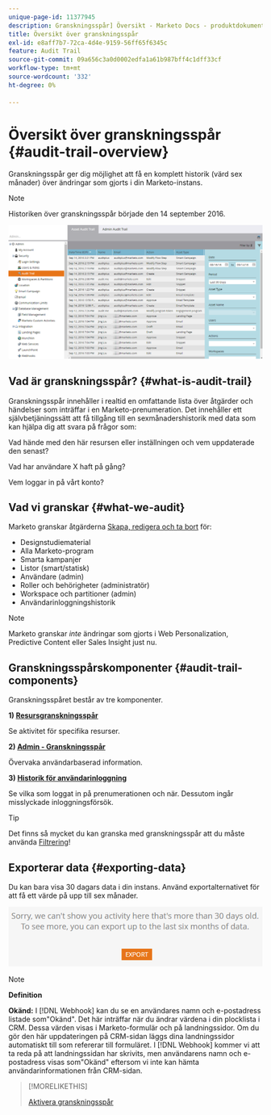 ```yaml
---
unique-page-id: 11377945
description: Granskningsspår] Översikt - Marketo Docs - produktdokumentation
title: Översikt över granskningsspår
exl-id: e8aff7b7-72ca-4d4e-9159-56ff65f6345c
feature: Audit Trail
source-git-commit: 09a656c3a0d0002edfa1a61b987bff4c1dff33cf
workflow-type: tm+mt
source-wordcount: '332'
ht-degree: 0%

---
```


# Översikt över granskningsspår {#audit-trail-overview}

Granskningsspår ger dig möjlighet att få en komplett historik (värd sex månader) över ändringar som gjorts i din Marketo-instans.

>[!NOTE]
>
>Historiken över granskningsspår började den 14 september 2016.

![](assets/audit-trail-overview-1.png)

## Vad är granskningsspår? {#what-is-audit-trail}

Granskningsspår innehåller i realtid en omfattande lista över åtgärder och händelser som inträffar i en Marketo-prenumeration. Det innehåller ett självbetjäningssätt att få tillgång till en sexmånadershistorik med data som kan hjälpa dig att svara på frågor som:

Vad hände med den här resursen eller inställningen och vem uppdaterade den senast?

Vad har användare X haft på gång?

Vem loggar in på vårt konto?

## Vad vi granskar {#what-we-audit}

Marketo granskar åtgärderna [Skapa, redigera och ta bort](/help/marketo/product-docs/administration/audit-trail/change-details-in-audit-trail.md) för:

* Designstudiematerial
* Alla Marketo-program
* Smarta kampanjer
* Listor (smart/statisk)
* Användare (admin)
* Roller och behörigheter (administratör)
* Workspace och partitioner (admin)
* Användarinloggningshistorik

>[!NOTE]
>
>Marketo granskar _inte_ ändringar som gjorts i Web Personalization, Predictive Content eller Sales Insight just nu.

## Granskningsspårskomponenter {#audit-trail-components}

Granskningsspåret består av tre komponenter.

**1) [Resursgranskningsspår](/help/marketo/product-docs/administration/audit-trail/change-details-in-audit-trail.md#asset-audit-trail)**

Se aktivitet för specifika resurser.

**2) [Admin - Granskningsspår](/help/marketo/product-docs/administration/audit-trail/change-details-in-audit-trail.md#admin-audit-trail)**

Övervaka användarbaserad information.

**3) [Historik för användarinloggning](/help/marketo/product-docs/administration/audit-trail/user-login-history.md)**

Se vilka som loggat in på prenumerationen och när. Dessutom ingår misslyckade inloggningsförsök.

>[!TIP]
>
>Det finns så mycket du kan granska med granskningsspår att du måste använda [Filtrering](/help/marketo/product-docs/administration/audit-trail/filtering-in-audit-trail.md)!

## Exporterar data {#exporting-data}

Du kan bara visa 30 dagars data i din instans. Använd exportalternativet för att få ett värde på upp till sex månader.

![](assets/two.png)

>[!NOTE]
>
>**Definition**
>
>**Okänd:** I [!DNL Webhook] kan du se en användares namn och e-postadress listade som&quot;Okänd&quot;. Det här inträffar när du ändrar värdena i din plocklista i CRM. Dessa värden visas i Marketo-formulär och på landningssidor. Om du gör den här uppdateringen på CRM-sidan läggs dina landningssidor automatiskt till som refererar till formuläret. I [!DNL Webhook] kommer vi att ta reda på att landningssidan har skrivits, men användarens namn och e-postadress visas som&quot;Okänd&quot; eftersom vi inte kan hämta användarinformationen från CRM-sidan.

>[!MORELIKETHIS]
>
>[Aktivera granskningsspår](/help/marketo/product-docs/administration/audit-trail/enable-audit-trail.md)
